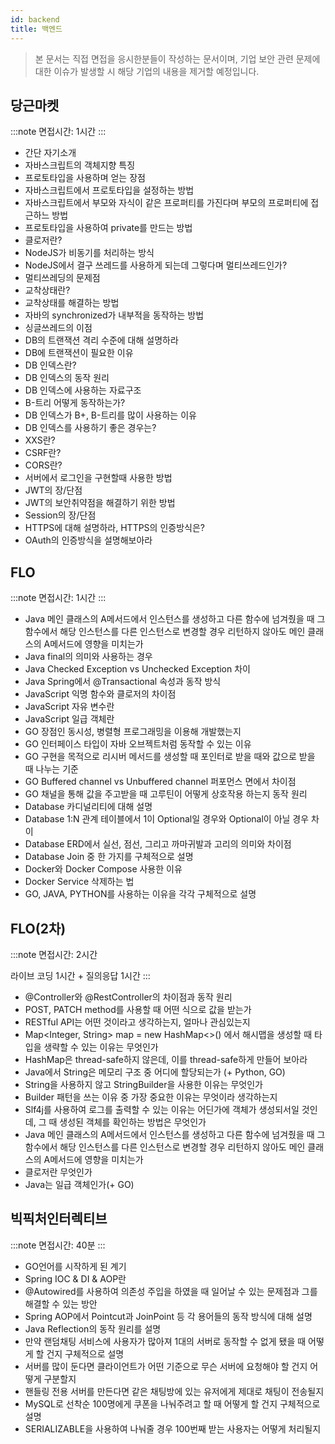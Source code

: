```yaml
---
id: backend
title: 백엔드
---
```


> 본 문서는 직접 면접을 응시한분들이 작성하는 문서이며, 기업 보안 관련 문제에 대한 이슈가 발생할 시 해당 기업의 내용을 제거할 예정입니다.

## 당근마켓

:::note
면접시간: 1시간
:::

- 간단 자기소개
- 자바스크립트의 객체지향 특징
- 프로토타입을 사용하며 얻는 장점
- 자바스크립트에서 프로토타입을 설정하는 방법
- 자바스크립트에서 부모와 자식이 같은 프로퍼티를 가진다며 부모의 프로퍼티에 접근하느 방법
- 프로토타입을 사용하여 private를 만드는 방법
- 클로저란?
- NodeJS가 비동기를 처리하는 방식
- NodeJS에서 결구 쓰레드를 사용하게 되는데 그렇다며 멀티쓰레드인가?
- 멀티쓰레딩의 문제점
- 교착상태란?
- 교착상태를 해결하는 방법
- 자바의 synchronized가 내부적을 동작하는 방법
- 싱글쓰레드의 이점
- DB의 트랜잭션 격리 수준에 대해 설명하라
- DB에 트랜잭션이 필요한 이유
- DB 인덱스란?
- DB 인덱스의 동작 원리
- DB 인덱스에 사용하는 자료구조
- B-트리 어떻게 동작하는가?
- DB 인덱스가 B+, B-트리를 많이 사용하는 이유
- DB 인덱스를 사용하기 좋은 경우는?
- XXS란?
- CSRF란?
- CORS란?
- 서버에서 로그인을 구현할때 사용한 방법
- JWT의 장/단점
- JWT의 보안취약점을 해결하기 위한 방법
- Session의 장/단점
- HTTPS에 대해 설명하라, HTTPS의 인증방식은?
- OAuth의 인증방식을 설명해보아라

## FLO

:::note
면접시간: 1시간
:::

- Java 메인 클래스의 A메서드에서 인스턴스를 생성하고 다른 함수에 넘겨줬을 때 그 함수에서 해당 인스턴스를 다른 인스턴스로 변경할 경우 리턴하지 않아도 메인 클래스의 A메서드에 영향을 미치는가
- Java final의 의미와 사용하는 경우
- Java Checked Exception vs Unchecked Exception 차이
- Java Spring에서 @Transactional 속성과 동작 방식
- JavaScript 익명 함수와 클로저의 차이점
- JavaScript 자유 변수란
- JavaScript 일급 객체란
- GO 장점인 동시성, 병렬형 프로그래밍을 이용해 개발했는지
- GO 인터페이스 타입이 자바 오브젝트처럼 동작할 수 있는 이유
- GO 구현을 목적으로 리시버 메서드를 생성할 때 포인터로 받을 때와 값으로 받을 때 나누는 기준
- GO Buffered channel vs Unbuffered channel 퍼포먼스 면에서 차이점
- GO 채널을 통해 값을 주고받을 때 고루틴이 어떻게 상호작용 하는지 동작 원리 
- Database 카디널리티에 대해 설명
- Database 1:N 관계 테이블에서 1이 Optional일 경우와 Optional이 아닐 경우 차이
- Database ERD에서 실선, 점선, 그리고 까마귀발과 고리의 의미와 차이점
- Database Join 중 한 가지를 구체적으로 설명 
- Docker와 Docker Compose 사용한 이유
- Docker Service 삭제하는 법
- GO, JAVA, PYTHON를 사용하는 이유을 각각 구체적으로 설명

## FLO(2차)

:::note
면접시간: 2시간

라이브 코딩 1시간 + 질의응답 1시간
:::

- @Controller와 @RestController의 차이점과 동작 원리
- POST, PATCH method를 사용할 때 어떤 식으로 값을 받는가
- RESTful API는 어떤 것이라고 생각하는지, 얼마나 관심있는지
- Map<Integer, String> map = new HashMap<>() 에서 해시맵을 생성할 때 타입을 생략할 수 있는 이유는 무엇인가
- HashMap은 thread-safe하지 않은데, 이를 thread-safe하게 만들어 보아라
- Java에서 String은 메모리 구조 중 어디에 할당되는가 (+ Python, GO)
- String을 사용하지 않고 StringBuilder을 사용한 이유는 무엇인가
- Builder 패턴을 쓰는 이유 중 가장 중요한 이유는 무엇이라 생각하는지
- Slf4j를 사용하여 로그를 출력할 수 있는 이유는 어딘가에 객체가 생성되서일 것인데, 그 때 생성된 객체를 확인하는 방법은 무엇인가
- Java 메인 클래스의 A메서드에서 인스턴스를 생성하고 다른 함수에 넘겨줬을 때 그 함수에서 해당 인스턴스를 다른 인스턴스로 변경할 경우 리턴하지 않아도 메인 클래스의 A메서드에 영향을 미치는가
- 클로저란 무엇인가
- Java는 일급 객체인가(+ GO)

## 빅픽처인터렉티브

:::note
면접시간: 40분
:::

- GO언어를 시작하게 된 계기
- Spring IOC & DI & AOP란
- @Autowired를 사용하여 의존성 주입을 하였을 때 일어날 수 있는 문제점과 그를 해결할 수 있는 방안
- Spring AOP에서 Pointcut과 JoinPoint 등 각 용어들의 동작 방식에 대해 설명
- Java Reflection의 동작 원리를 설명
- 만약 랜덤채팅 서비스에 사용자가 많아져 1대의 서버로 동작할 수 없게 됐을 때 어떻게 할 건지 구체적으로 설명
- 서버를 많이 둔다면 클라이언트가 어떤 기준으로 무슨 서버에 요청해야 할 건지 어떻게 구분할지
- 핸들링 전용 서버를 만든다면 같은 채팅방에 있는 유저에게 제대로 채팅이 전송될지 
- MySQL로 선착순 100명에게 쿠폰을 나눠주려고 할 때 어떻게 할 건지 구체적으로 설명
- SERIALIZABLE을 사용하여 나눠줄 경우 100번째 받는 사용자는 어떻게 처리될지 
